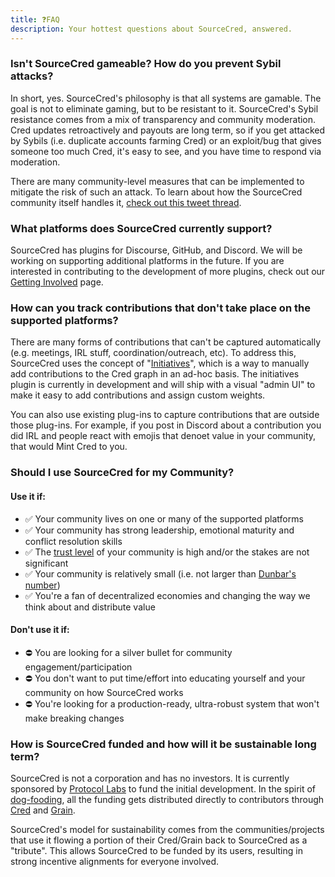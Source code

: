 ```yaml
---
title: ❓FAQ
description: Your hottest questions about SourceCred, answered.
---
```


### Isn't SourceCred gameable? How do you prevent Sybil attacks?

In short, yes. SourceCred's philosophy is that all systems are gamable. The goal is not to eliminate gaming, but to be resistant to it. SourceCred's Sybil resistance comes from a mix of transparency and community moderation. Cred updates retroactively and payouts are long term, so if you get attacked by Sybils (i.e. duplicate accounts farming Cred) or an exploit/bug that gives someone too much Cred, it's easy to see, and you have time to respond via moderation.

There are many community-level measures that can be implemented to mitigate the risk of such an attack. To learn about how the SourceCred community itself handles it, [check out this tweet thread](https://twitter.com/decentralion/status/1276326606684876801).

### What platforms does SourceCred currently support?

SourceCred has plugins for Discourse, GitHub, and Discord. We will be working on supporting additional platforms in the future. If you are interested in contributing to the development of more plugins, check out our [Getting Involved](/docs/get-involved) page.

### How can you track contributions that don't take place on the supported platforms?

There are many forms of contributions that can't be captured automatically (e.g. meetings, IRL stuff, coordination/outreach, etc). To address this, SourceCred uses the concept of "[Initiatives]", which is a way to manually add contributions to the Cred graph in an ad-hoc basis. The initiatives plugin is currently in development and will ship with a visual "admin UI" to make it easy to add contributions and assign custom weights.

You can also use existing plug-ins to capture contributions that are outside those plug-ins. For example, if you post in Discord about a contribution you did IRL and people react with emojis that denoet value in your community, that would Mint Cred to you.

### Should I use SourceCred for my Community?

#### Use it if:
- ✅ Your community lives on one or many of the supported platforms
- ✅ Your community has strong leadership, emotional maturity and conflict resolution skills
- ✅ The [trust level] of your community is high and/or the stakes are not significant 
- ✅ Your community is relatively small (i.e. not larger than [Dunbar's number](https://en.wikipedia.org/wiki/Dunbar%27s_number))
- ✅ You're a fan of decentralized economies and changing the way we think about and distribute value

#### Don't use it if:
- ⛔️ You are looking for a silver bullet for community engagement/participation
- ⛔️ You don't want to put time/effort into educating yourself and your community on how SourceCred works
- ⛔️ You're looking for a production-ready, ultra-robust system that won't make breaking changes

[comment]: <> (WHAT DOES MAKE BREAKING CHANGES MEAN? CAN WE REPHRASE?)


### How is SourceCred funded and how will it be sustainable long term?

SourceCred is not a corporation and has no investors. It is currently sponsored by [Protocol Labs](https://protocol.ai/) to fund the initial development. In the spirit of [dog-fooding](https://en.wikipedia.org/wiki/Eating_your_own_dog_food), all the funding gets distributed directly to contributors through [Cred] and [Grain].

SourceCred's model for sustainability comes from the communities/projects that use it flowing a portion of their Cred/Grain back to SourceCred as a "tribute". This allows SourceCred to be funded by its users, resulting in strong incentive alignments for everyone involved.

[comment]: <> (THIS FAQ SEEMS TO BE FOR DEVS INTERESTED IN USING SC, DO WE WANT TO INCLUDE MORE IN-DEPTH QUESTIONS ABOUT CRED/GRAIN?)

[Cred]: /docs/concepts/cred
[Grain]: /docs/concepts/grain
[Discord]: https://sourcecred.io/discord
[Initiatives]: /docs/concepts/initiatives.md
[trust level]: /docs/concepts/trust_levels.md

